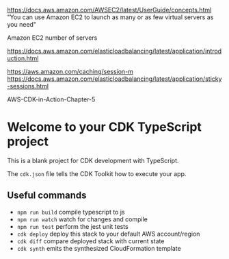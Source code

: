 






https://docs.aws.amazon.com/AWSEC2/latest/UserGuide/concepts.html
"You can use Amazon EC2 to launch as many or as few virtual servers as you need"

 Amazon EC2 number of servers






https://docs.aws.amazon.com/elasticloadbalancing/latest/application/introduction.html



https://aws.amazon.com/caching/session-m
https://docs.aws.amazon.com/elasticloadbalancing/latest/application/sticky-sessions.html




AWS-CDK-in-Action-Chapter-5


# Welcome to your CDK TypeScript project

This is a blank project for CDK development with TypeScript.

The `cdk.json` file tells the CDK Toolkit how to execute your app.

## Useful commands

* `npm run build`   compile typescript to js
* `npm run watch`   watch for changes and compile
* `npm run test`    perform the jest unit tests
* `cdk deploy`      deploy this stack to your default AWS account/region
* `cdk diff`        compare deployed stack with current state
* `cdk synth`       emits the synthesized CloudFormation template
